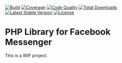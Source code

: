[![Build](https://img.shields.io/travis/ker0x/messenger.svg?style=flat-square)](https://travis-ci.org/ker0x/messenger)
[![Coverage](https://img.shields.io/scrutinizer/coverage/g/ker0x/messenger.svg?style=flat-square)](https://scrutinizer-ci.com/g/ker0x/messenger/)
[![Code Quality](https://img.shields.io/scrutinizer/g/ker0x/messenger.svg?style=flat-square)](https://scrutinizer-ci.com/g/ker0x/messenger/)
[![Total Downloads](https://img.shields.io/packagist/dt/kerox/messenger.svg?style=flat-square)](https://packagist.org/packages/ker0x/messenger)
[![Latest Stable Version](https://img.shields.io/packagist/v/kerox/messenger.svg?style=flat-square)](https://packagist.org/packages/ker0x/messenger)
[![License](https://img.shields.io/packagist/l/kerox/messenger.svg?style=flat-square)](https://packagist.org/packages/ker0x/messenger)

# PHP Library for Facebook Messenger

This is a WIP project.